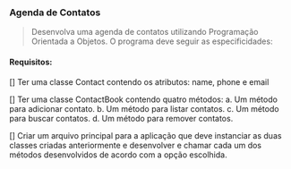 ### Agenda de Contatos

> Desenvolva uma agenda de contatos utilizando Programação Orientada a Objetos. O programa deve seguir as especificidades:

#### Requisitos:

[] Ter uma classe Contact contendo os atributos: name, phone e email

[] Ter uma classe ContactBook contendo quatro métodos:
  a. Um método para adicionar contato.
  b. Um método para listar contatos.
  c. Um método para buscar contatos.
  d. Um método para remover contatos.

[] Criar um arquivo principal para a aplicação que deve instanciar as duas classes criadas anteriormente e desenvolver e chamar cada um dos métodos desenvolvidos de acordo com a opção escolhida.